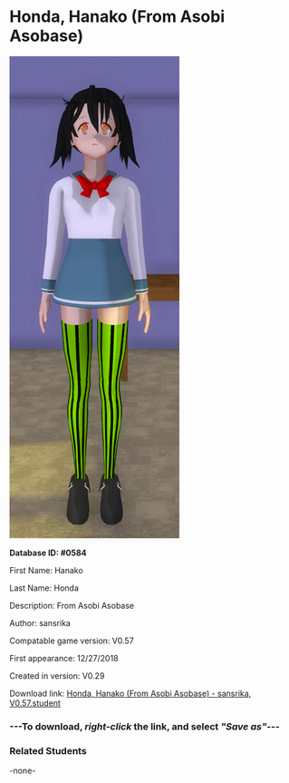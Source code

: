 # Honda, Hanako (From Asobi Asobase)

<img src="../../Files/Images/Honda, Hanako (From Asobi Asobase).png" title="Honda, Hanako (From Asobi Asobase) - sansrika, V0.57">

**Database ID: #0584**

First Name: Hanako

Last Name: Honda

Description: From Asobi Asobase

Author: sansrika

Compatable game version: V0.57

First appearance: 12/27/2018

Created in version: V0.29

Download link: <a href="https://raw.githubusercontent.com/Arbiter1223/Daigaku-Gurashi-Custom-Students/master/Files/Student%20Files/Honda%2C%20Hanako%20(From%20Asobi%20Asobase)%20-%20sansrika%2C%20V0.57.student">Honda, Hanako (From Asobi Asobase) - sansrika, V0.57.student</a>

### ---**To download, _right-click_ the link, and select _"Save as"_**---

### Related Students

-none-
